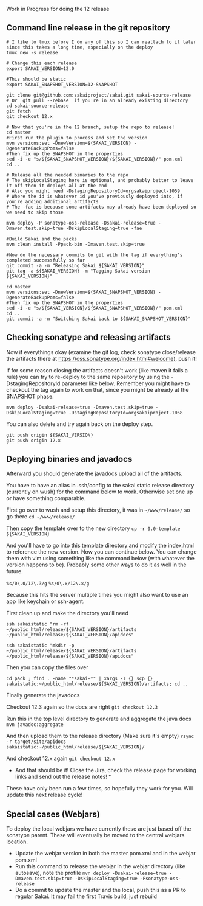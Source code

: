 Work in Progress for doing the 12 release

## Command line release in the git repository

```
# I like to tmux before I do any of this so I can reattach to it later since this takes a long time, especially on the deploy
tmux new -s release

# Change this each release
export SAKAI_VERSION=12.0

#This should be static
export SAKAI_SNAPSHOT_VERSION=12-SNAPSHOT

git clone git@github.com:sakaiproject/sakai.git sakai-source-release
# Or  git pull --rebase  if you're in an already existing directory
cd sakai-source-release
git fetch
git checkout 12.x

# Now that you're in the 12 branch, setup the repo to release!
cd master
#First run the plugin to process and set the version
mvn versions:set -DnewVersion=${SAKAI_VERSION} -DgenerateBackupPoms=false
#Then fix up the SNAPSHOT in the properties
sed -i -e "s/${SAKAI_SNAPSHOT_VERSION}/${SAKAI_VERSION}/" pom.xml
cd ..

# Release all the needed binaries to the repo
# The skipLocalStaging here is optional, and probably better to leave it off then it deploys all at the end
# Also you might need -DstagingRepositoryId=orgsakaiproject-1059
# Where the id is whatever id you've previously deployed into, if you're adding additional artifacts
# The -fae is because some artifacts may already have been deployed so we need to skip those

mvn deploy -P sonatype-oss-release -Dsakai-release=true -Dmaven.test.skip=true -DskipLocalStaging=true -fae

#Build Sakai and the packs
mvn clean install -Ppack-bin -Dmaven.test.skip=true

#Now do the necessary commits to git with the tag if everything's completed successfully so far
git commit -a -m "Releasing Sakai ${SAKAI_VERSION}"
git tag -a ${SAKAI_VERSION} -m "Tagging Sakai version ${SAKAI_VERSION}"

cd master
mvn versions:set -DnewVersion=${SAKAI_SNAPSHOT_VERSION} -DgenerateBackupPoms=false
#Then fix up the SNAPSHOT in the properties
sed -i -e "s/${SAKAI_VERSION}/${SAKAI_SNAPSHOT_VERSION}/" pom.xml 
cd ..
git commit -a -m "Switching Sakai back to ${SAKAI_SNAPSHOT_VERSION}"
```

## Checking sonatype and releasing artifacts

Now if everythings okay (examine the git log, check sonatype close/release the artifacts there at https://oss.sonatype.org/index.html#welcome), push it!

If for some reason closing the artifacts doesn't work (like maven it fails a rule) you can try to re-deploy to the same repository by using the -DstagingRepositoryId parameter like below. Remember you might have to checkout the tag again to work on that, since you might be already at the SNAPSHOT phase.

```
mvn deploy -Dsakai-release=true -Dmaven.test.skip=true -DskipLocalStaging=true -DstagingRepositoryId=orgsakaiproject-1068
```

You can also delete and try again back on the deploy step.

```
git push origin ${SAKAI_VERSION}
git push origin 12.x

```

## Deploying binaries and javadocs

Afterward you should generate the javadocs upload all of the artifacts.

You have to have an alias in .ssh/config to the sakai static release directory (currently on wush) for the command below to work. Otherwise set one up or have something comparable.

First go over to wush and setup this directory, it was in `~/www/release/` so go there
`cd ~/www/release/`

Then copy the template over to the new directory
`cp -r 0.0-template ${SAKAI_VERSION}`

And you'll have to go into this template directory and modify the index.html to reference the new version. Now you can continue below. You can change them with vim using something like the command below (with whatever the version happens to be). Probably some other ways to do it as well in the future.

`%s/0\.0/12\.3/g`
`%s/0\.x/12\.x/g`

Because this hits the server multiple times you might also want to use an app like keychain or ssh-agent.

First clean up and make the directory you'll need

`ssh sakaistatic "rm -rf ~/public_html/release/${SAKAI_VERSION}/artifacts ~/public_html/release/${SAKAI_VERSION}/apidocs"` 

`ssh sakaistatic "mkdir -p ~/public_html/release/${SAKAI_VERSION}/artifacts ~/public_html/release/${SAKAI_VERSION}/apidocs"` 

Then you can copy the files over

`cd pack ; find . -name "*sakai-*" | xargs -I {} scp {} sakaistatic:~/public_html/release/${SAKAI_VERSION}/artifacts; cd ..`

Finally generate the javadocs

Checkout 12.3 again so the docs are right
`git checkout 12.3`

Run this in the top level directory to generate and aggregate the java docs
`mvn javadoc:aggregate`

And then upload them to the release directory (Make sure it's empty)
`rsync -r target/site/apidocs sakaistatic:~/public_html/release/${SAKAI_VERSION}/`

And checkout 12.x again
`git checkout 12.x`

* And that should be it! Close the Jira, check the release page for working links and send out the release notes! *

These have only been run a few times, so hopefully they work for you. Will update this next release cycle!

## Special cases (Webjars)

To deploy the local webjars we have currently these are just based off the sonatype parent. These will eventually be moved to the central webjars location.
* Update the webjar version in both the master pom.xml and in the webjar pom.xml
* Run this command to release the webjar in the webjar directory (like autosave), note the profile
`mvn deploy -Dsakai-release=true -Dmaven.test.skip=true -DskipLocalStaging=true -Psonatype-oss-release`
* Do a commit to update the master and the local, push this as a PR to regular Sakai. It may fail the first Travis build, just rebuild
